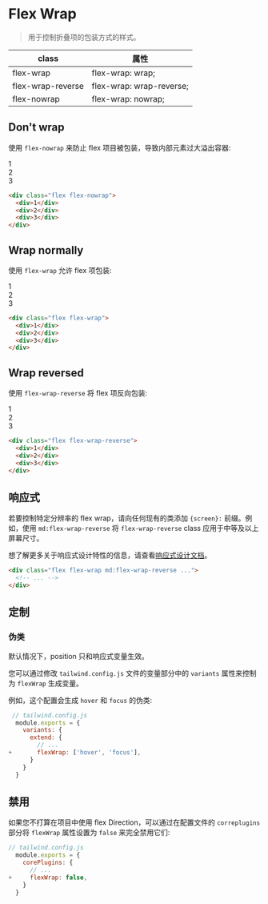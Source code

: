 # Flex Wrap

> 用于控制折叠项的包装方式的样式。

| class             | 属性                     |
| ----------------- | ------------------------ |
| flex-wrap         | flex-wrap: wrap;         |
| flex-wrap-reverse | flex-wrap: wrap-reverse; |
| flex-nowrap       | flex-wrap: nowrap;       |

## Don't wrap

使用 `flex-nowrap` 来防止 flex 项目被包装，导致内部元素过大溢出容器:

<div class="flex flex-nowrap space-x-4">
  <div class="h-12 w-2/5 rounded-md text-white flex-none bg-emerald-500 flex items-center justify-center text-2xl font-semibold ">1</div>
  <div class="h-12 w-2/5 rounded-md text-white flex-none bg-emerald-500 flex items-center justify-center text-2xl font-semibold ">2</div>
  <div class="h-12 w-2/5 rounded-md text-white flex-none bg-emerald-500 flex items-center justify-center text-2xl font-semibold ">3</div>
</div>

```html
<div class="flex flex-nowrap">
  <div>1</div>
  <div>2</div>
  <div>3</div>
</div>
```

## Wrap normally

使用 `flex-wrap` 允许 flex 项包装:

<div class="flex flex-wrap -m-2">
  <div class="h-12 m-2 w-2/5 rounded-md text-white bg-light-blue-500 flex items-center justify-center text-2xl font-semibold ">1</div>
  <div class="h-12 m-2 w-2/5 rounded-md text-white bg-light-blue-500 flex items-center justify-center text-2xl font-semibold ">2</div>
  <div class="h-12 m-2 w-2/5 rounded-md text-white bg-light-blue-500 flex items-center justify-center text-2xl font-semibold ">3</div>
</div>

```html
<div class="flex flex-wrap">
  <div>1</div>
  <div>2</div>
  <div>3</div>
</div>
```

## Wrap reversed

使用 `flex-wrap-reverse` 将 flex 项反向包装:

<div class="flex flex-wrap-reverse -m-2">
  <div class="h-12 m-2 w-2/5 rounded-md text-white bg-purple-500 flex items-center justify-center text-2xl font-semibold ">1</div>
  <div class="h-12 m-2 w-2/5 rounded-md text-white bg-purple-500 flex items-center justify-center text-2xl font-semibold ">2</div>
  <div class="h-12 m-2 w-2/5 rounded-md text-white bg-purple-500 flex items-center justify-center text-2xl font-semibold ">3</div>
</div>

```html
<div class="flex flex-wrap-reverse">
  <div>1</div>
  <div>2</div>
  <div>3</div>
</div>
```

## 响应式

若要控制特定分辨率的 flex wrap，请向任何现有的类添加 `{screen}:` 前缀。例如，使用 `md:flex-wrap-reverse` 将 `flex-wrap-reverse` class 应用于中等及以上屏幕尺寸。

想了解更多关于响应式设计特性的信息，请查看[响应式设计文档](https://tailwindcss.com/docs/responsive-design)。

```html
<div class="flex flex-wrap md:flex-wrap-reverse ...">
  <!-- ... -->
</div>
```

## 定制

### 伪类

默认情况下，position 只和响应式变量生效。

您可以通过修改 `tailwind.config.js` 文件的变量部分中的 `variants` 属性来控制为 `flexWrap` 生成变量。

例如，这个配置会生成 `hover` 和 `focus` 的伪类:

```js
 // tailwind.config.js
  module.exports = {
    variants: {
      extend: {
        // ...
+       flexWrap: ['hover', 'focus'],
      }
    }
  }
```


## 禁用

如果您不打算在项目中使用 flex Direction，可以通过在配置文件的 `correplugins` 部分将 `flexWrap` 属性设置为 `false` 来完全禁用它们:

```js
// tailwind.config.js
  module.exports = {
    corePlugins: {
      // ...
+     flexWrap: false,
    }
  }
```
